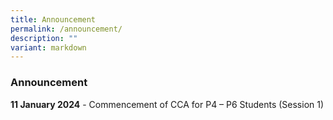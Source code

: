 ```yaml
---
title: Announcement
permalink: /announcement/
description: ""
variant: markdown
---
```

### Announcement

**11 January 2024** - Commencement of CCA for P4 – P6 Students (Session 1) 